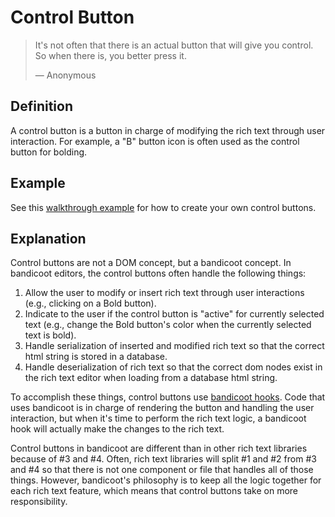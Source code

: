 # Control Button
> It's not often that there is an actual button that will give you control.
> So when there is, you better press it.
>
> &#8212; Anonymous

## Definition

A control button is a button in charge of modifying the rich text through user interaction. For example,
a "B" button icon is often used as the control button for bolding.

## Example
See this [walkthrough example](/walkthrough/bold-italic-underline.md) for how to create your own control buttons.

## Explanation

Control buttons are not a DOM concept, but a bandicoot concept. In bandicoot editors, the control buttons
often handle the following things:

1. Allow the user to modify or insert rich text through user interactions (e.g., clicking on a Bold button).
2. Indicate to the user if the control button is "active" for currently selected text (e.g., change the
Bold button's color when the currently selected text is bold).
3. Handle serialization of inserted and modified rich text so that the correct html string is stored in a database.
4. Handle deserialization of rich text so that the correct dom nodes exist in the rich text editor when loading from
a database html string.

To accomplish these things, control buttons use [bandicoot hooks](/hooks/use-document-exec-command.md). Code that
uses bandicoot is in charge of rendering the button and handling the user interaction, but when it's time to perform
the rich text logic, a bandicoot hook will actually make the changes to the rich text.

Control buttons in bandicoot are different than in other rich text libraries because of #3 and #4. Often, rich text libraries
will split #1 and #2 from #3 and #4 so that there is not one component or file that handles all of those things. However,
bandicoot's philosophy is to keep all the logic together for each rich text feature, which means that control buttons
take on more responsibility.


